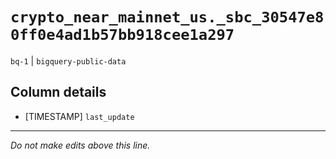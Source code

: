 # `crypto_near_mainnet_us._sbc_30547e80ff0e4ad1b57bb918cee1a297`
`bq-1` | `bigquery-public-data`

## Column details
* [TIMESTAMP] `last_update`

-------------------------------------------------------------------------------
*Do not make edits above this line.*

